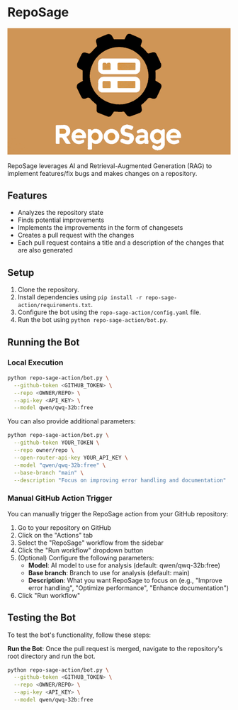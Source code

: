 # RepoSage

![Logo](resources/reposage.png)

RepoSage leverages AI and Retrieval-Augmented Generation (RAG) to implement features/fix bugs and makes changes on a repository.


## Features

- Analyzes the repository state
- Finds potential improvements
- Implements the improvements in the form of changesets
- Creates a pull request with the changes
- Each pull request contains a title and a description of the changes that are also generated

## Setup

1. Clone the repository.
2. Install dependencies using `pip install -r repo-sage-action/requirements.txt`.
3. Configure the bot using the `repo-sage-action/config.yaml` file.
4. Run the bot using `python repo-sage-action/bot.py`.

## Running the Bot

### Local Execution

```sh
python repo-sage-action/bot.py \
  --github-token <GITHUB_TOKEN> \
  --repo <OWNER/REPO> \
  --api-key <API_KEY> \
  --model qwen/qwq-32b:free
```

You can also provide additional parameters:

```sh
python repo-sage-action/bot.py \
  --github-token YOUR_TOKEN \
  --repo owner/repo \
  --open-router-api-key YOUR_API_KEY \
  --model "qwen/qwq-32b:free" \
  --base-branch "main" \
  --description "Focus on improving error handling and documentation"
```

### Manual GitHub Action Trigger

You can manually trigger the RepoSage action from your GitHub repository:

1. Go to your repository on GitHub
2. Click on the "Actions" tab
3. Select the "RepoSage" workflow from the sidebar
4. Click the "Run workflow" dropdown button
5. (Optional) Configure the following parameters:
   - **Model**: AI model to use for analysis (default: qwen/qwq-32b:free)
   - **Base branch**: Branch to use for analysis (default: main)
   - **Description**: What you want RepoSage to focus on (e.g., "Improve error handling", "Optimize performance", "Enhance documentation")
6. Click "Run workflow"

## Testing the Bot

To test the bot's functionality, follow these steps:

**Run the Bot**: Once the pull request is merged, navigate to the repository's root directory and run the bot.

```sh
python repo-sage-action/bot.py \
  --github-token <GITHUB_TOKEN> \
  --repo <OWNER/REPO> \
  --api-key <API_KEY> \
  --model qwen/qwq-32b:free
```

